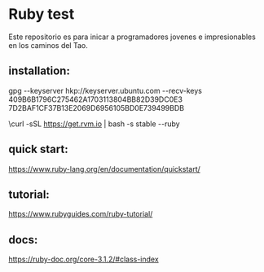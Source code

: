 # Ruby test

Este repositorio es para inicar a programadores jovenes e impresionables en los caminos del Tao.

## installation:

  gpg --keyserver hkp://keyserver.ubuntu.com --recv-keys 409B6B1796C275462A1703113804BB82D39DC0E3 7D2BAF1CF37B13E2069D6956105BD0E739499BDB

  \curl -sSL https://get.rvm.io | bash -s stable --ruby


## quick start:

  https://www.ruby-lang.org/en/documentation/quickstart/


## tutorial:

  https://www.rubyguides.com/ruby-tutorial/


## docs:

  https://ruby-doc.org/core-3.1.2/#class-index
